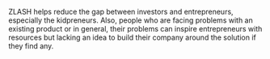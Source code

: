 ZLASH helps reduce the gap between investors and entrepreneurs, especially the kidpreneurs.
Also, people who are facing problems with an existing product or in general, their problems can inspire entrepreneurs with resources but lacking an idea to build their company around the solution if they find any.

